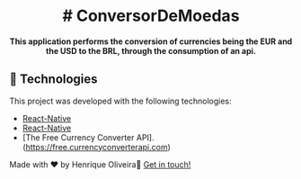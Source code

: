 

<h1 align="center">
    <br>
   # ConversorDeMoedas
</h1>


<h4 align="center">
This application performs the conversion of currencies being the EUR and the USD to the BRL, through the consumption of an api.
</h4>




## :rocket: Technologies

This project was developed with the following technologies:

-  [React-Native](https://facebook.github.io/react-native/)
-  [React-Native](https://facebook.github.io/react-native/)
- [The Free Currency Converter API].(https://free.currencyconverterapi.com)


Made with ♥ by Henrique Oliveira:wave: [Get in touch!](https://www.linkedin.com/in/henrique-oliveira-8bb192120/)


